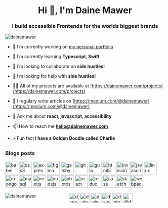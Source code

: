 <h1 align="center">Hi 👋, I'm Daine Mawer</h1>
<h3 align="center">I build accessible Frontends for the worlds biggest brands</h3>

<p align="left"> <img src="https://komarev.com/ghpvc/?username=dainemawer" alt="dainemawer" /> </p>

- 🔭 I’m currently working on [my personal portfolio](https://dainemawer.com)

- 🌱 I’m currently learning **Typescript, Swift**

- 👯 I’m looking to collaborate on **side hustles!**

- 🤝 I’m looking for help with **side hustles!**

- 👨‍💻 All of my projects are available at [https://dainemawer.com/projects](https://dainemawer.com/projects)

- 📝 I regulary write articles on [https://medium.com/@dainemawer](https://medium.com/@dainemawer)

- 💬 Ask me about **react, javascript, accessibility**

- 📫 How to reach me **hello@dainemawer.com**

- ⚡ Fun fact **I have a Golden Doodle called Charlie**

### Blogs posts
<!-- BLOG-POST-LIST:START -->
<!-- BLOG-POST-LIST:END -->

<p align="left"><img src="https://www.vectorlogo.zone/logos/babeljs/babeljs-icon.svg" alt="babel" width="40" height="40"/> <img src="https://devicons.github.io/devicon/devicon.git/icons/css3/css3-original-wordmark.svg" alt="css3" width="40" height="40"/> <img src="https://devicons.github.io/devicon/devicon.git/icons/express/express-original-wordmark.svg" alt="express" width="40" height="40"/> <img src="https://www.vectorlogo.zone/logos/figma/figma-icon.svg" alt="figma" width="40" height="40"/> <img src="https://www.vectorlogo.zone/logos/gatsbyjs/gatsbyjs-icon.svg" alt="gatsby" width="40" height="40"/> <img src="https://www.vectorlogo.zone/logos/git-scm/git-scm-icon.svg" alt="git" width="40" height="40"/> <img src="https://devicons.github.io/devicon/devicon.git/icons/gulp/gulp-plain.svg" alt="gulp" width="40" height="40"/> <img src="https://devicons.github.io/devicon/devicon.git/icons/html5/html5-original-wordmark.svg" alt="html5" width="40" height="40"/> <img src="https://www.vectorlogo.zone/logos/invisionapp/invisionapp-icon.svg" alt="invision" width="40" height="40"/> <img src="https://devicons.github.io/devicon/devicon.git/icons/javascript/javascript-original.svg" alt="javascript" width="40" height="40"/> <img src="https://devicons.github.io/devicon/devicon.git/icons/linux/linux-original.svg" alt="linux" width="40" height="40"/> <img src="https://devicons.github.io/devicon/devicon.git/icons/mongodb/mongodb-original-wordmark.svg" alt="mongodb" width="40" height="40"/> <img src="https://devicons.github.io/devicon/devicon.git/icons/mysql/mysql-original-wordmark.svg" alt="mysql" width="40" height="40"/> <img src="https://cdn.worldvectorlogo.com/logos/nextjs-3.svg" alt="nextjs" width="40" height="40"/> <img src="https://devicons.github.io/devicon/devicon.git/icons/nodejs/nodejs-original-wordmark.svg" alt="nodejs" width="40" height="40"/> <img src="https://devicons.github.io/devicon/devicon.git/icons/photoshop/photoshop-plain.svg" alt="photoshop" width="40" height="40"/> <img src="https://devicons.github.io/devicon/devicon.git/icons/react/react-original-wordmark.svg" alt="react" width="40" height="40"/> <img src="https://devicons.github.io/devicon/devicon.git/icons/redux/redux-original.svg" alt="redux" width="40" height="40"/> <img src="https://devicons.github.io/devicon/devicon.git/icons/sass/sass-original.svg" alt="sass" width="40" height="40"/> <img src="https://www.vectorlogo.zone/logos/sketchapp/sketchapp-icon.svg" alt="sketch" width="40" height="40"/> <img src="https://devicons.github.io/devicon/devicon.git/icons/webpack/webpack-original.svg" alt="webpack" width="40" height="40"/></p><p><img align="left" src="https://github-readme-stats.vercel.app/api/top-langs/?username=dainemawer&layout=compact&hide=html" alt="dainemawer" /></p>

<p align="center">
<a href="https://codepen.io/dainemawer" target="blank"><img align="center" src="https://cdn.jsdelivr.net/npm/simple-icons@3.0.1/icons/codepen.svg" alt="dainemawer" height="30" width="30" /></a>
<a href="https://dev.to/dainemawer" target="blank"><img align="center" src="https://cdn.jsdelivr.net/npm/simple-icons@3.0.1/icons/dev-dot-to.svg" alt="dainemawer" height="30" width="30" /></a>
<a href="https://twitter.com/dainemawer" target="blank"><img align="center" src="https://cdn.jsdelivr.net/npm/simple-icons@3.0.1/icons/twitter.svg" alt="dainemawer" height="30" width="30" /></a>
<a href="https://linkedin.com/in/dainemawer" target="blank"><img align="center" src="https://cdn.jsdelivr.net/npm/simple-icons@3.0.1/icons/linkedin.svg" alt="dainemawer" height="30" width="30" /></a>
<a href="https://instagram.com/dainemawer" target="blank"><img align="center" src="https://cdn.jsdelivr.net/npm/simple-icons@3.0.1/icons/instagram.svg" alt="dainemawer" height="30" width="30" /></a>
<a href="https://medium.com/@dainemawer" target="blank"><img align="center" src="https://cdn.jsdelivr.net/npm/simple-icons@3.0.1/icons/medium.svg" alt="@dainemawer" height="30" width="30" /></a>
</p>
